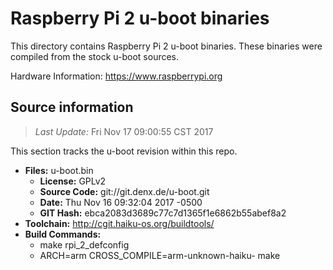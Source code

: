 Raspberry Pi 2 u-boot binaries
===================

This directory contains Raspberry Pi 2 u-boot binaries.
These binaries were compiled from the stock u-boot sources.

Hardware Information: <https://www.raspberrypi.org>

Source information
-------------
> *Last Update:* Fri Nov 17 09:00:55 CST 2017

This section tracks the u-boot revision within this repo.

* **Files:**  u-boot.bin
  * **License:** GPLv2
  * **Source Code:** git://git.denx.de/u-boot.git
  * **Date:** Thu Nov 16 09:32:04 2017 -0500
  * **GIT Hash:** ebca2083d3689c77c7d1365f1e6862b55abef8a2
* **Toolchain:** http://cgit.haiku-os.org/buildtools/
* **Build Commands:**
  * make rpi_2_defconfig
  * ARCH=arm CROSS_COMPILE=arm-unknown-haiku- make
